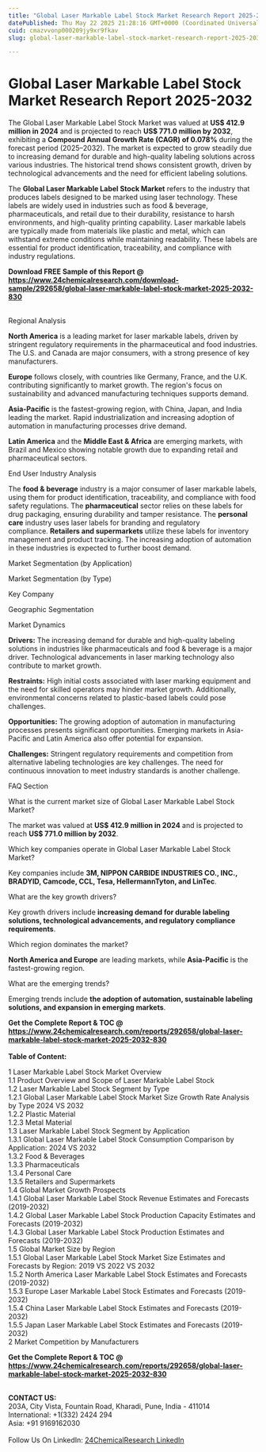 ```yaml
---
title: "Global Laser Markable Label Stock Market Research Report 2025-2032"
datePublished: Thu May 22 2025 21:28:16 GMT+0000 (Coordinated Universal Time)
cuid: cmazvvonp000209jy9xr9fkav
slug: global-laser-markable-label-stock-market-research-report-2025-2032-1

---
```


# Global Laser Markable Label Stock Market Research Report 2025-2032

<p>The Global Laser Markable Label Stock Market was valued at <strong>US$ 412.9 million in 2024</strong> and is projected to reach <strong>US$ 771.0 million by 2032</strong>, exhibiting a <strong>Compound Annual Growth Rate (CAGR) of 0.078%</strong> during the forecast period (2025–2032). The market is expected to grow steadily due to increasing demand for durable and high-quality labeling solutions across various industries. The historical trend shows consistent growth, driven by technological advancements and the need for efficient labeling solutions.</p><p>
</p><p>The <strong>Global Laser Markable Label Stock Market</strong> refers to the industry that produces labels designed to be marked using laser technology. These labels are widely used in industries such as food &amp; beverage, pharmaceuticals, and retail due to their durability, resistance to harsh environments, and high-quality printing capability. Laser markable labels are typically made from materials like plastic and metal, which can withstand extreme conditions while maintaining readability. These labels are essential for product identification, traceability, and compliance with industry regulations.</p><div><b>Download FREE Sample of this Report @ 
            <a href="https://www.24chemicalresearch.com/download-sample/292658/global-laser-markable-label-stock-market-2025-2032-830">
            https://www.24chemicalresearch.com/download-sample/292658/global-laser-markable-label-stock-market-2025-2032-830</a></b></div><br><p>
Regional Analysis</p><p>
</p><p><strong>North America</strong> is a leading market for laser markable labels, driven by stringent regulatory requirements in the pharmaceutical and food industries. The U.S. and Canada are major consumers, with a strong presence of key manufacturers.</p><p>
</p><p><strong>Europe</strong> follows closely, with countries like Germany, France, and the U.K. contributing significantly to market growth. The region's focus on sustainability and advanced manufacturing techniques supports demand.</p><p>
</p><p><strong>Asia-Pacific</strong> is the fastest-growing region, with China, Japan, and India leading the market. Rapid industrialization and increasing adoption of automation in manufacturing processes drive demand.</p><p>
</p><p><strong>Latin America</strong> and the <strong>Middle East &amp; Africa</strong> are emerging markets, with Brazil and Mexico showing notable growth due to expanding retail and pharmaceutical sectors.</p><p>
End User Industry Analysis</p><p>
</p><p>The <strong>food &amp; beverage</strong> industry is a major consumer of laser markable labels, using them for product identification, traceability, and compliance with food safety regulations. The <strong>pharmaceutical</strong> sector relies on these labels for drug packaging, ensuring durability and tamper resistance. The <strong>personal care</strong> industry uses laser labels for branding and regulatory compliance. <strong>Retailers and supermarkets</strong> utilize these labels for inventory management and product tracking. The increasing adoption of automation in these industries is expected to further boost demand.</p><p>
Market Segmentation (by Application)</p><p>
</p><p>
Market Segmentation (by Type)</p><p>
</p><p>
Key Company</p><p>
</p><p>
Geographic Segmentation</p><p>
</p><p>
Market Dynamics</p><p>
</p><p><strong>Drivers:</strong> The increasing demand for durable and high-quality labeling solutions in industries like pharmaceuticals and food &amp; beverage is a major driver. Technological advancements in laser marking technology also contribute to market growth.</p><p>
</p><p><strong>Restraints:</strong> High initial costs associated with laser marking equipment and the need for skilled operators may hinder market growth. Additionally, environmental concerns related to plastic-based labels could pose challenges.</p><p>
</p><p><strong>Opportunities:</strong> The growing adoption of automation in manufacturing processes presents significant opportunities. Emerging markets in Asia-Pacific and Latin America also offer potential for expansion.</p><p>
</p><p><strong>Challenges:</strong> Stringent regulatory requirements and competition from alternative labeling technologies are key challenges. The need for continuous innovation to meet industry standards is another challenge.</p><p>
FAQ Section</p><p>
What is the current market size of Global Laser Markable Label Stock Market?</p><p>
</p><p>The market was valued at <strong>US$ 412.9 million in 2024</strong> and is projected to reach <strong>US$ 771.0 million by 2032</strong>.</p><p>
Which key companies operate in Global Laser Markable Label Stock Market?</p><p>
</p><p>Key companies include <strong>3M, NIPPON CARBIDE INDUSTRIES CO., INC., BRADYID, Camcode, CCL, Tesa, HellermannTyton, and LinTec</strong>.</p><p>
What are the key growth drivers?</p><p>
</p><p>Key growth drivers include <strong>increasing demand for durable labeling solutions, technological advancements, and regulatory compliance requirements</strong>.</p><p>
Which region dominates the market?</p><p>
</p><p><strong>North America and Europe</strong> are leading markets, while <strong>Asia-Pacific</strong> is the fastest-growing region.</p><p>
What are the emerging trends?</p><p>
</p><p>Emerging trends include <strong>the adoption of automation, sustainable labeling solutions, and expansion in emerging markets</strong>.</p>

<div><b>Get the Complete Report & TOC @ 
            <a href="https://www.24chemicalresearch.com/reports/292658/global-laser-markable-label-stock-market-2025-2032-830">
            https://www.24chemicalresearch.com/reports/292658/global-laser-markable-label-stock-market-2025-2032-830</a></b></div><br>
            <b>Table of Content:</b><p>1 Laser Markable Label Stock Market Overview<br />
    1.1 Product Overview and Scope of Laser Markable Label Stock<br />
    1.2 Laser Markable Label Stock Segment by Type<br />
        1.2.1 Global Laser Markable Label Stock Market Size Growth Rate Analysis by Type 2024 VS 2032<br />
        1.2.2 Plastic Material<br />
        1.2.3 Metal Material<br />
    1.3 Laser Markable Label Stock Segment by Application<br />
        1.3.1 Global Laser Markable Label Stock Consumption Comparison by Application: 2024 VS 2032<br />
        1.3.2 Food & Beverages<br />
        1.3.3 Pharmaceuticals<br />
        1.3.4 Personal Care<br />
        1.3.5 Retailers and Supermarkets<br />
    1.4 Global Market Growth Prospects<br />
        1.4.1 Global Laser Markable Label Stock Revenue Estimates and Forecasts (2019-2032)<br />
        1.4.2 Global Laser Markable Label Stock Production Capacity Estimates and Forecasts (2019-2032)<br />
        1.4.3 Global Laser Markable Label Stock Production Estimates and Forecasts (2019-2032)<br />
    1.5 Global Market Size by Region<br />
        1.5.1 Global Laser Markable Label Stock Market Size Estimates and Forecasts by Region: 2019 VS 2022 VS 2032<br />
        1.5.2 North America Laser Markable Label Stock Estimates and Forecasts (2019-2032)<br />
        1.5.3 Europe Laser Markable Label Stock Estimates and Forecasts (2019-2032)<br />
        1.5.4 China Laser Markable Label Stock Estimates and Forecasts (2019-2032)<br />
        1.5.5 Japan Laser Markable Label Stock Estimates and Forecasts (2019-2032)<br />
2 Market Competition by Manufacturers<br />
    </p>

<div><b>Get the Complete Report & TOC @ 
            <a href="https://www.24chemicalresearch.com/reports/292658/global-laser-markable-label-stock-market-2025-2032-830">
            https://www.24chemicalresearch.com/reports/292658/global-laser-markable-label-stock-market-2025-2032-830</a></b></div><br>

<b>CONTACT US:</b><br>
            203A, City Vista, Fountain Road, Kharadi, Pune, India - 411014<br>
            International: +1(332) 2424 294<br>
            Asia: +91 9169162030 <br><br>
            Follow Us On LinkedIn: <a href="https://www.linkedin.com/company/24chemicalresearch/">24ChemicalResearch LinkedIn</a>